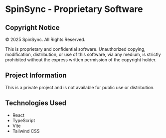 # SpinSync - Proprietary Software

## Copyright Notice

© 2025 SpinSync. All Rights Reserved.

This is proprietary and confidential software. Unauthorized copying, modification, distribution, or use of this software, via any medium, is strictly prohibited without the express written permission of the copyright holder.

## Project Information

This is a private project and is not available for public use or distribution.

## Technologies Used

- React
- TypeScript
- Vite
- Tailwind CSS
